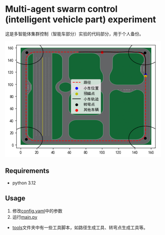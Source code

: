 # Multi-agent swarm control (intelligent vehicle part) experiment
这是多智能体集群控制（智能车部分）实验的代码部分，用于个人备份。

![map](assets/map.png)

## Requirements
* python 3.12

## Usage
1. 修改[config.yaml](config.yaml)中的参数
2. 运行[main.py](main.py)

* [tools](tools)文件夹中有一些工具脚本，如路径生成工具、转弯点生成工具等。
